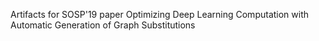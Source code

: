 Artifacts for SOSP'19 paper Optimizing Deep Learning Computation with Automatic Generation of Graph Substitutions 

